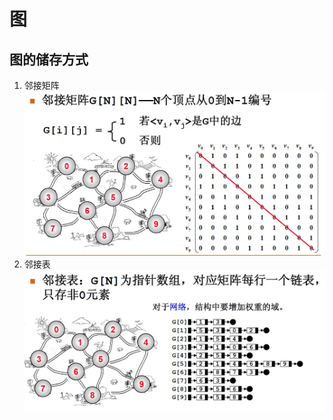 # 图

## 图的储存方式
1. 邻接矩阵
![adjacency_matrix_graph](./images/adjacency_matrix_graph.png)
2. 邻接表
![adjacency_table_graph](./images/adjacency_table_graph.png)
